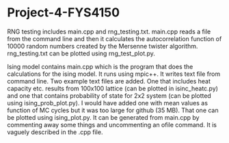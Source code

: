 # Project-4-FYS4150

RNG testing includes main.cpp and rng_testing.txt. main.cpp reads a file from the command line and then it calculates the autocorrelation function of 10000 random numbers created by the Mersenne twister algorithm. rng_testing.txt can be plotted using rng_test_plot.py. 

Ising model contains main.cpp which is the program that does the calculations for the ising model. It runs using mpic++. It writes text file from command line. Two example text files are added. One that includes heat capacity etc. results from 100x100 lattice (can be plotted in isinc_heatc.py) and one that contains probability of state for 2x2 system (can be plotted using ising_prob_plot.py). I would have added one with mean values as function of MC cycles but it was too large for github (35 MB). That one can be plotted using ising_plot.py. It can be generated from main.cpp by commenting away some things and uncommenting an ofile command. It is vaguely described in the .cpp file.
